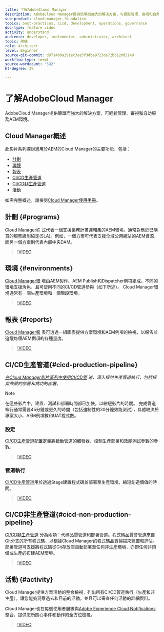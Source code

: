 ```yaml
---
title: 了解AdobeCloud Manager
description: AdobeCloud Manager提供簡單而強大的解決方案，可輕鬆管理、審視和自助服務AEM環境。
sub-product: cloud-manager,foundation
topics: best-practices, cicd, development, operations, governance
doc-type: feature video
activity: understand
audience: developer, implementer, administrator, architect
topic: 架構
role: Architect
level: Beginner
source-git-commit: d9714b9a291ec3ee5f3dba9723de72bb120d2149
workflow-type: tm+mt
source-wordcount: '532'
ht-degree: 3%

---
```



# 了解AdobeCloud Manager

AdobeCloud Manager提供簡單而強大的解決方案，可輕鬆管理、審視和自助服務AEM環境。

## Cloud Manager概述

此影片系列探討適用於AEM的Cloud Manager的主要功能，包括：

* [計劃](#programs)
* [環境](#environments)
* [報表](#reports)
* [CI/CD生產管道](#cicd-production-pipeline)
* [CI/CD非生產管道](#cicd-non-production-pipeline)
* [活動](#activity)

如需完整概述，請檢閱[Cloud Manager使用手冊](https://docs.adobe.com/content/help/zh-Hant/experience-manager-cloud-manager/using/introduction-to-cloud-manager.html)。

## 計劃 {#programs}

[Cloud Manager程](https://docs.adobe.com/content/help/en/experience-manager-cloud-manager/using/getting-started/setting-up-program.html) 式代表一組支援業務計畫邏輯集的AEM環境，通常對應於已購買的服務級別協定(SLA)。例如，一個方案可代表支援全域公用網站的AEM資源，而另一個方案則代表內部中央DAM。

>[!VIDEO](https://video.tv.adobe.com/v/26313/?quality=12&learn=on)

## 環境 {#environments}

[Cloud Manager環](https://docs.adobe.com/content/help/en/experience-manager-cloud-manager/using/how-to-use/manage-your-environment.html) 境由AEM製作、AEM Publish和Dispatcher例項組成。不同的環境支援角色，且可使用不同的CI/CD管道參與（如下所述）。 Cloud Manager環境通常有一個生產環境和一個階段環境。

>[!VIDEO](https://video.tv.adobe.com/v/26318/?quality=12&learn=on)

## 報表 {#reports}

[Cloud Manager報](https://docs.adobe.com/content/help/en/experience-manager-cloud-manager/using/how-to-use/monitor-your-environments.html) 表可透過一組圖表提供方案環境和AEM例項的檢視，以報告並追蹤每個AEM例項的各種量度。

>[!VIDEO](https://video.tv.adobe.com/v/26315/?quality=12&learn=on)

## CI/CD生產管道{#cicd-production-pipeline}

*[在Cloud Manager影片系列中使用CI/CD管](./use-the-cicd-pipeline-in-cloud-manager-for-aem.md) 道，深入探討生產管道執行，包括探索失敗的部署和成功的部署。*

>[!NOTE]
>
> 在這些影片中，建置、測試和部署時間都已加快，以縮短影片的時間。 完成管道執行通常需要45分鐘或更久的時間（包括強制性的30分鐘效能測試），具體取決於專案大小、AEM例項數和UAT程式數。

### 設定

[CI/CD生產管道](https://docs.adobe.com/content/help/en/experience-manager-cloud-manager/using/how-to-use/configuring-pipeline.html)配置定義將啟動管道的觸發器、控制生產部署和效能測試參數的參數。

>[!VIDEO](https://video.tv.adobe.com/v/26314/?quality=12&learn=on)

### 管道執行

[CI/CD生產管道](https://docs.adobe.com/content/help/en/experience-manager-cloud-manager/using/how-to-use/deploying-code.html)用於透過Stage建置程式碼並部署至生產環境，縮短創造價值的時間。

>[!VIDEO](https://video.tv.adobe.com/v/26317/?quality=12&learn=on)

## CI/CD非生產管道{#cicd-non-production-pipeline}

[CI/CD非生產管道](https://docs.adobe.com/content/help/en/experience-manager-cloud-manager/using/how-to-use/configuring-pipeline.html#non-production--code-quality-only-pipelines) 分為兩類：代碼品質管道和部署管道。程式碼品質會管道來自Git分支的所有程式碼，以根據Cloud Manager的程式碼品質掃描來建置和評估。 部署管道可支援將程式碼從Git存放庫自動部署至任何非生產環境，亦即任何非預備或生產的布建AEM環境。

>[!VIDEO](https://video.tv.adobe.com/v/26316/?quality=12&learn=on)

## 活動 {#activity}

Cloud Manager提供方案活動的整合檢視，列出所有CI/CD管道執行（生產和非生產），讓您能夠洞察過去和目前的活動，並且可以審查任何活動的詳細資料。

Cloud Manager也在每個使用者層級與[Adobe Experience Cloud Notifications](https://docs.adobe.com/content/help/en/experience-manager-cloud-manager/using/how-to-use/notifications.html)整合，提供您所關心事件和動作的全方位檢視。

>[!VIDEO](https://video.tv.adobe.com/v/26319/?quality=12&learn=on)
